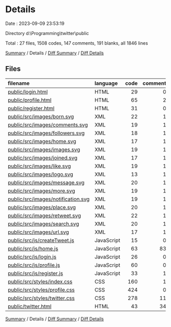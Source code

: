 # Details

Date : 2023-09-09 23:53:19

Directory d:\\Programming\\twitter\\public

Total : 27 files,  1508 codes, 147 comments, 191 blanks, all 1846 lines

[Summary](results.md) / Details / [Diff Summary](diff.md) / [Diff Details](diff-details.md)

## Files
| filename | language | code | comment | blank | total |
| :--- | :--- | ---: | ---: | ---: | ---: |
| [public/login.html](/public/login.html) | HTML | 29 | 0 | 4 | 33 |
| [public/profile.html](/public/profile.html) | HTML | 65 | 2 | 11 | 78 |
| [public/register.html](/public/register.html) | HTML | 31 | 0 | 4 | 35 |
| [public/src/images/born.svg](/public/src/images/born.svg) | XML | 22 | 1 | 0 | 23 |
| [public/src/images/comments.svg](/public/src/images/comments.svg) | XML | 19 | 1 | 0 | 20 |
| [public/src/images/followers.svg](/public/src/images/followers.svg) | XML | 18 | 1 | 0 | 19 |
| [public/src/images/home.svg](/public/src/images/home.svg) | XML | 17 | 1 | 0 | 18 |
| [public/src/images/images.svg](/public/src/images/images.svg) | XML | 19 | 1 | 0 | 20 |
| [public/src/images/joined.svg](/public/src/images/joined.svg) | XML | 17 | 1 | 0 | 18 |
| [public/src/images/like.svg](/public/src/images/like.svg) | XML | 19 | 1 | 0 | 20 |
| [public/src/images/logo.svg](/public/src/images/logo.svg) | XML | 13 | 1 | 0 | 14 |
| [public/src/images/message.svg](/public/src/images/message.svg) | XML | 20 | 1 | 0 | 21 |
| [public/src/images/more.svg](/public/src/images/more.svg) | XML | 19 | 1 | 0 | 20 |
| [public/src/images/notification.svg](/public/src/images/notification.svg) | XML | 19 | 1 | 0 | 20 |
| [public/src/images/place.svg](/public/src/images/place.svg) | XML | 20 | 1 | 0 | 21 |
| [public/src/images/retweet.svg](/public/src/images/retweet.svg) | XML | 22 | 1 | 0 | 23 |
| [public/src/images/search.svg](/public/src/images/search.svg) | XML | 20 | 1 | 0 | 21 |
| [public/src/images/url.svg](/public/src/images/url.svg) | XML | 17 | 1 | 0 | 18 |
| [public/src/js/createTweet.js](/public/src/js/createTweet.js) | JavaScript | 15 | 0 | 1 | 16 |
| [public/src/js/home.js](/public/src/js/home.js) | JavaScript | 63 | 83 | 6 | 152 |
| [public/src/js/login.js](/public/src/js/login.js) | JavaScript | 26 | 0 | 2 | 28 |
| [public/src/js/profile.js](/public/src/js/profile.js) | JavaScript | 60 | 0 | 4 | 64 |
| [public/src/js/register.js](/public/src/js/register.js) | JavaScript | 33 | 1 | 3 | 37 |
| [public/src/styles/index.css](/public/src/styles/index.css) | CSS | 160 | 1 | 20 | 181 |
| [public/src/styles/profile.css](/public/src/styles/profile.css) | CSS | 424 | 0 | 76 | 500 |
| [public/src/styles/twitter.css](/public/src/styles/twitter.css) | CSS | 278 | 11 | 47 | 336 |
| [public/twitter.html](/public/twitter.html) | HTML | 43 | 34 | 13 | 90 |

[Summary](results.md) / Details / [Diff Summary](diff.md) / [Diff Details](diff-details.md)